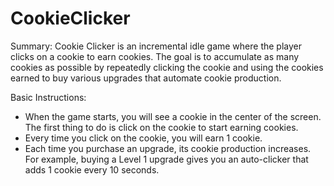 # CookieClicker

Summary:
Cookie Clicker is an incremental idle game where the player clicks on a cookie to earn cookies. The goal is to accumulate as many cookies as possible by repeatedly clicking the cookie and using the cookies earned to buy various upgrades that automate cookie production.

Basic Instructions:
- When the game starts, you will see a cookie in the center of the screen. The first thing to do is click on the cookie to start earning cookies.
- Every time you click on the cookie, you will earn 1 cookie.
- Each time you purchase an upgrade, its cookie production increases. For example, buying a Level 1 upgrade gives you an auto-clicker that adds 1 cookie every 10 seconds.
